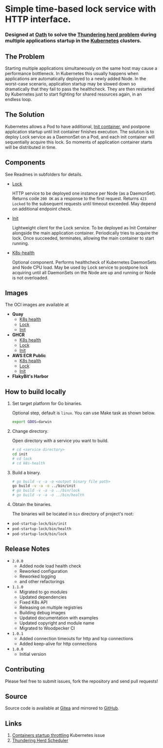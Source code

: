 # Simple time-based lock service with HTTP interface.

### Designed at [Oath](https://www.oath.com) to solve the [Thundering herd problem](https://en.wikipedia.org/wiki/Thundering_herd_problem) during multiple applications startup in the [Kubernetes](https://kubernetes.io) clusters. 

## The Problem

Starting multiple applications simultaneously on the same host may cause a performance bottleneck.
In Kubernetes this usually happens when applications are automatically deployed to a newly added Node.
In the worst-case scenario, application startup may be slowed down so dramatically that they fail to pass the healthcheck. 
They are then restarted by Kubernetes just to start fighting for shared resources again, in an endless loop.

## The Solution

Kubernetes allows a Pod to have additional, [Init container](https://kubernetes.io/docs/concepts/workloads/pods/init-containers/#examples),
and postpone application startup until Init container finishes execution.
The solution is to deploy Lock service as a DaemonSet on a Pod, and each init container will sequentially acquire this lock.
So moments of application container starts will be distributed in time.

## Components

See Readmes in subfolders for details.

* [Lock](lock/README.md)
  
  HTTP service to be deployed one instance per Node (as a DaemonSet).
  Returns code `200 OK` as a response to the first request.
  Returns `423 Locked` to the subsequent requests until timeout exceeded.
  May depend on additional endpoint check.


* [Init](init/README.md)

  Lightweight client for the Lock service. To be deployed as Init Container alongside the main application container.
  Periodically tries to acquire the lock. Once succeeded, terminates, allowing the main container to start running.
  

* [K8s-health](k8s-health/README.md)
  
  Optional component. Performs healthcheck of Kubernetes DaemonSets and Node CPU load.
  May be used by Lock service to postpone lock acquiring until all DaemonSets on the Node are up and running or Node is not overloaded.

## Images

The OCI images are available at 
* **Quay**
  * [K8s health](https://quay.io/repository/flakybitnet/psl-k8s-health)
  * [Lock](https://quay.io/repository/flakybitnet/psl-lock)
  * [Init](https://quay.io/repository/flakybitnet/psl-init)
* **GHCR**
  * [K8s health](https://github.com/flakybitnet/pod-startup-lock/pkgs/container/psl-k8s-health)
  * [Lock](https://github.com/flakybitnet/pod-startup-lock/pkgs/container/psl-lock)
  * [Init](https://github.com/flakybitnet/pod-startup-lock/pkgs/container/psl-init)
* **AWS ECR Public**
  * [K8s health](https://gallery.ecr.aws/flakybitnet/psl/k8s-health)
  * [Lock](https://gallery.ecr.aws/flakybitnet/psl/lock)
  * [Init](https://gallery.ecr.aws/flakybitnet/psl/init)
* **FlakyBit's Harbor**

## How to build locally

1.  Set target platform for Go binaries.
    
    Optional step, default is `linux`. You can use Make task as shown below.

    ```bash
    export GOOS=darwin
    ```

2.  Change directory.

    Open directory with a service you want to build.

    ```bash
    # cd <service directory>
    cd init
    # cd lock
    # cd k8s-health
    ```

3.  Build a binary.

    ```bash
    # go build -v -a -o <output binary file path>
    go build -v -a -o ../bin/init
    # go build -v -a -o ../bin/lock
    # go build -v -a -o ../bin/health
    ```

4.  Obtain the binaries.

    The binaries will be located in `bin` directory of project's root:

   * `pod-startup-lock/bin/init`
   * `pod-startup-lock/bin/health`
   * `pod-startup-lock/bin/lock`

## Release Notes

* `2.0.0`
  - Added node load health check
  - Reworked configuration
  - Reworked logging
  - and other refactorings
* `1.1.0`
  - Migrated to go modules
  - Updated dependencies
  - Fixed K8s API
  - Releasing on multiple registries
  - Building debug images
  - Updated documentation with examples
  - Updated copyright and module name
  - Migrated to Woodpecker CI
* `1.0.1`
  - Added connection timeouts for http and tcp connections
  - Added keep-alive for http connections
* `1.0.0`
  - Initial version
    
## Contributing

Please feel free to submit issues, fork the repository and send pull requests!

## Source

Source code is available at [Gitea](https://gitea.flakybit.net/flakybit/pod-startup-lock)
and mirrored to [GitHub](https://github.com/flakybitnet/pod-startup-lock).

## Links

1. [Containers startup throttling](https://github.com/kubernetes/kubernetes/issues/3312) Kubernetes issue
2. [Thundering Herd Scheduler](https://github.com/dbschenker/thundering-herd-scheduler)